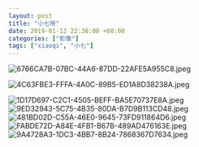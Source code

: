 ```yaml
---
layout: post
title: "小七呀"
date: 2019-01-12 22:38:00 +08:00
categories: ["影像"]
tags: ["xiaoqi", "小七"]
---
```


![6766CA7B-07BC-44A6-87DD-22AFE5A955C8.jpeg][1]


![4C63FBE3-FFFA-4A0C-89B5-ED1A8D38238A.jpeg][2]


![1D17D697-C2C1-4505-BEFF-BA5E70737E8A.jpeg][3]
![9ED32943-5C75-4B35-80DA-B7D9B113CD48.jpeg][4]
![481BD02D-C55A-46E0-9645-73FD911864D6.jpeg][5]
![FABDE72D-A84E-4FB1-B67B-489AD476163E.jpeg][6]
![9A4728A3-1DC3-4BB7-8B24-7868367D7634.jpeg][7]


  [1]: https://xy07-1251893119.costj.myqcloud.com/2019/01/12/3342413528.jpeg
  [2]: https://xy07-1251893119.costj.myqcloud.com/2019/01/12/3349013825.jpeg
  [3]: https://xy07-1251893119.costj.myqcloud.com/2019/01/12/364069308.jpeg
  [4]: https://xy07-1251893119.costj.myqcloud.com/2019/01/12/240528684.jpeg
  [5]: https://xy07-1251893119.costj.myqcloud.com/2019/01/12/2951131664.jpeg
  [6]: https://xy07-1251893119.costj.myqcloud.com/2019/01/12/2206054859.jpeg
  [7]: https://xy07-1251893119.costj.myqcloud.com/2019/01/12/3349013825.jpeg